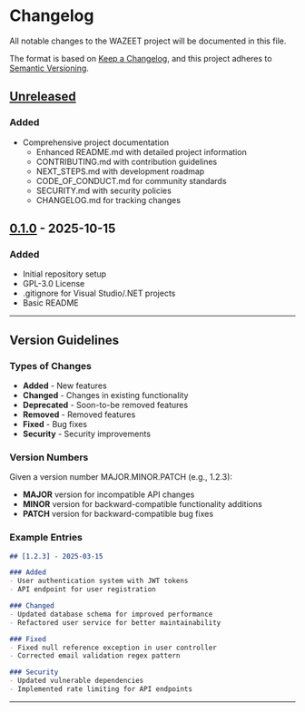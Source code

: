 # Changelog

All notable changes to the WAZEET project will be documented in this file.

The format is based on [Keep a Changelog](https://keepachangelog.com/en/1.0.0/),
and this project adheres to [Semantic Versioning](https://semver.org/spec/v2.0.0.html).

## [Unreleased]

### Added
- Comprehensive project documentation
  - Enhanced README.md with detailed project information
  - CONTRIBUTING.md with contribution guidelines
  - NEXT_STEPS.md with development roadmap
  - CODE_OF_CONDUCT.md for community standards
  - SECURITY.md with security policies
  - CHANGELOG.md for tracking changes

## [0.1.0] - 2025-10-15

### Added
- Initial repository setup
- GPL-3.0 License
- .gitignore for Visual Studio/.NET projects
- Basic README

---

## Version Guidelines

### Types of Changes

- **Added** - New features
- **Changed** - Changes in existing functionality
- **Deprecated** - Soon-to-be removed features
- **Removed** - Removed features
- **Fixed** - Bug fixes
- **Security** - Security improvements

### Version Numbers

Given a version number MAJOR.MINOR.PATCH (e.g., 1.2.3):

- **MAJOR** version for incompatible API changes
- **MINOR** version for backward-compatible functionality additions
- **PATCH** version for backward-compatible bug fixes

### Example Entries

```markdown
## [1.2.3] - 2025-03-15

### Added
- User authentication system with JWT tokens
- API endpoint for user registration

### Changed
- Updated database schema for improved performance
- Refactored user service for better maintainability

### Fixed
- Fixed null reference exception in user controller
- Corrected email validation regex pattern

### Security
- Updated vulnerable dependencies
- Implemented rate limiting for API endpoints
```

---

[Unreleased]: https://github.com/Aman2711shah/https-github.com-Aman2711shah-Final-WAZEET/compare/v0.1.0...HEAD
[0.1.0]: https://github.com/Aman2711shah/https-github.com-Aman2711shah-Final-WAZEET/releases/tag/v0.1.0
